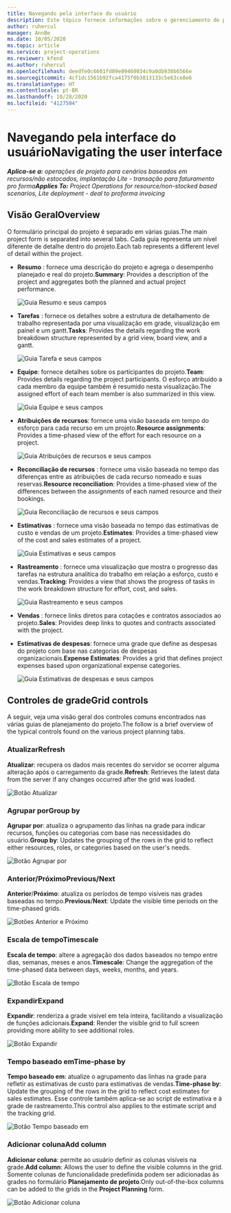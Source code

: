 ```yaml
---
title: Navegando pela interface do usuário
description: Este tópico fornece informações sobre o gerenciamento de projetos no Dynamics 365 Project Operations.
author: ruhercul
manager: AnnBe
ms.date: 10/05/2020
ms.topic: article
ms.service: project-operations
ms.reviewer: kfend
ms.author: ruhercul
ms.openlocfilehash: deedfe0c6601fd09e09460034c9a0db936b6566e
ms.sourcegitcommit: 4cf1dc1561b92fca4175f0b3813133c5e63ce8e6
ms.translationtype: HT
ms.contentlocale: pt-BR
ms.lasthandoff: 10/28/2020
ms.locfileid: "4127504"
---
```

# <a name="navigating-the-user-interface"></a><span data-ttu-id="198d8-103">Navegando pela interface do usuário</span><span class="sxs-lookup"><span data-stu-id="198d8-103">Navigating the user interface</span></span>

<span data-ttu-id="198d8-104">_**Aplica-se a:** operações de projeto para cenários baseados em recursos/não estocados, implantação Lite - transação para faturamento pro forma_</span><span class="sxs-lookup"><span data-stu-id="198d8-104">_**Applies To:** Project Operations for resource/non-stocked based scenarios, Lite deployment - deal to proforma invoicing_</span></span>

## <a name="overview"></a><span data-ttu-id="198d8-105">Visão Geral</span><span class="sxs-lookup"><span data-stu-id="198d8-105">Overview</span></span>

<span data-ttu-id="198d8-106">O formulário principal do projeto é separado em várias guias.</span><span class="sxs-lookup"><span data-stu-id="198d8-106">The main project form is separated into several tabs.</span></span> <span data-ttu-id="198d8-107">Cada guia representa um nível diferente de detalhe dentro do projeto.</span><span class="sxs-lookup"><span data-stu-id="198d8-107">Each tab represents a different level of detail within the project.</span></span>

- <span data-ttu-id="198d8-108">**Resumo** : fornece uma descrição do projeto e agrega o desempenho planejado e real do projeto.</span><span class="sxs-lookup"><span data-stu-id="198d8-108">**Summary**: Provides a description of the project and aggregates both the planned and actual project performance.</span></span>

    ![Guia Resumo e seus campos](media/navigation7.png)

- <span data-ttu-id="198d8-110">**Tarefas** : fornece os detalhes sobre a estrutura de detalhamento de trabalho representada por uma visualização em grade, visualização em painel e um gantt.</span><span class="sxs-lookup"><span data-stu-id="198d8-110">**Tasks**: Provides the details regarding the work breakdown structure represented by a grid view, board view, and a gantt.</span></span>

    ![Guia Tarefa e seus campos](media/navigation8.png)

- <span data-ttu-id="198d8-112">**Equipe**: fornece detalhes sobre os participantes do projeto.</span><span class="sxs-lookup"><span data-stu-id="198d8-112">**Team**: Provides details regarding the project participants.</span></span> <span data-ttu-id="198d8-113">O esforço atribuído a cada membro da equipe também é resumido nesta visualização.</span><span class="sxs-lookup"><span data-stu-id="198d8-113">The assigned effort of each team member is also summarized in this view.</span></span>

    ![Guia Equipe e seus campos](media/navigation9.png)

- <span data-ttu-id="198d8-115">**Atribuições de recursos**: fornece uma visão baseada em tempo do esforço para cada recurso em um projeto.</span><span class="sxs-lookup"><span data-stu-id="198d8-115">**Resource assignments**: Provides a time-phased view of the effort for each resource on a project.</span></span>

    ![Guia Atribuições de recursos e seus campos](media/navigation10.png)

- <span data-ttu-id="198d8-117">**Reconciliação de recursos** : fornece uma visão baseada no tempo das diferenças entre as atribuições de cada recurso nomeado e suas reservas.</span><span class="sxs-lookup"><span data-stu-id="198d8-117">**Resource reconciliation**: Provides a time-phased view of the differences between the assignments of each named resource and their bookings.</span></span>

    ![Guia Reconciliação de recursos e seus campos](media/navigation11.png)

- <span data-ttu-id="198d8-119">**Estimativas** : fornece uma visão baseada no tempo das estimativas de custo e vendas de um projeto.</span><span class="sxs-lookup"><span data-stu-id="198d8-119">**Estimates**: Provides a time-phased view of the cost and sales estimates of a project.</span></span>

    ![Guia Estimativas e seus campos](media/navigation12.png)

- <span data-ttu-id="198d8-121">**Rastreamento** : fornece uma visualização que mostra o progresso das tarefas na estrutura analítica do trabalho em relação a esforço, custo e vendas.</span><span class="sxs-lookup"><span data-stu-id="198d8-121">**Tracking**: Provides a view that shows the progress of tasks in the work breakdown structure for effort, cost, and sales.</span></span>

    ![Guia Rastreamento e seus campos](media/navigation13.png)

- <span data-ttu-id="198d8-123">**Vendas** : fornece links diretos para cotações e contratos associados ao projeto.</span><span class="sxs-lookup"><span data-stu-id="198d8-123">**Sales**: Provides deep links to quotes and contracts associated with the project.</span></span>

- <span data-ttu-id="198d8-124">**Estimativas de despesas**: fornece uma grade que define as despesas do projeto com base nas categorias de despesas organizacionais.</span><span class="sxs-lookup"><span data-stu-id="198d8-124">**Expense Estimates**: Provides a grid that defines project expenses based upon organizational expense categories.</span></span>

    ![Guia Estimativas de despesas e seus campos](media/navigation14.png)

## <a name="grid-controls"></a><span data-ttu-id="198d8-126">Controles de grade</span><span class="sxs-lookup"><span data-stu-id="198d8-126">Grid controls</span></span>

<span data-ttu-id="198d8-127">A seguir, veja uma visão geral dos controles comuns encontrados nas várias guias de planejamento do projeto.</span><span class="sxs-lookup"><span data-stu-id="198d8-127">The follow is a brief overview of the typical controls found on the various project planning tabs.</span></span>

### <a name="refresh"></a><span data-ttu-id="198d8-128">Atualizar</span><span class="sxs-lookup"><span data-stu-id="198d8-128">Refresh</span></span>

<span data-ttu-id="198d8-129">**Atualizar**: recupera os dados mais recentes do servidor se ocorrer alguma alteração após o carregamento da grade.</span><span class="sxs-lookup"><span data-stu-id="198d8-129">**Refresh**: Retrieves the latest data from the server if any changes occurred after the grid was loaded.</span></span>

![Botão Atualizar](media/navigation7.png)

### <a name="group-by"></a><span data-ttu-id="198d8-131">Agrupar por</span><span class="sxs-lookup"><span data-stu-id="198d8-131">Group by</span></span>

<span data-ttu-id="198d8-132">**Agrupar por**: atualiza o agrupamento das linhas na grade para indicar recursos, funções ou categorias com base nas necessidades do usuário.</span><span class="sxs-lookup"><span data-stu-id="198d8-132">**Group by**: Updates the grouping of the rows in the grid to reflect either resources, roles, or categories based on the user's needs.</span></span>

![Botão Agrupar por](media/navigation6.png)

### <a name="previousnext"></a><span data-ttu-id="198d8-134">Anterior/Próximo</span><span class="sxs-lookup"><span data-stu-id="198d8-134">Previous/Next</span></span>

<span data-ttu-id="198d8-135">**Anterior**/**Próximo**: atualiza os períodos de tempo visíveis nas grades baseadas no tempo.</span><span class="sxs-lookup"><span data-stu-id="198d8-135">**Previous**/**Next**: Update the visible time periods on the time-phased grids.</span></span>

![Botões Anterior e Próximo](media/navigation2.png)

### <a name="timescale"></a><span data-ttu-id="198d8-137">Escala de tempo</span><span class="sxs-lookup"><span data-stu-id="198d8-137">Timescale</span></span>

<span data-ttu-id="198d8-138">**Escala de tempo**: altere a agregação dos dados baseados no tempo entre dias, semanas, meses e anos.</span><span class="sxs-lookup"><span data-stu-id="198d8-138">**Timescale**: Change the aggregation of the time-phased data between days, weeks, months, and years.</span></span>

![Botão Escala de tempo](media/navigation3.png)

### <a name="expand"></a><span data-ttu-id="198d8-140">Expandir</span><span class="sxs-lookup"><span data-stu-id="198d8-140">Expand</span></span>

<span data-ttu-id="198d8-141">**Expandir**: renderiza a grade visível em tela inteira, facilitando a visualização de funções adicionais.</span><span class="sxs-lookup"><span data-stu-id="198d8-141">**Expand**: Render the visible grid to full screen providing more ability to see additional roles.</span></span>

![Botão Expandir](media/navigation4.png)

### <a name="time-phase-by"></a><span data-ttu-id="198d8-143">Tempo baseado em</span><span class="sxs-lookup"><span data-stu-id="198d8-143">Time-phase by</span></span>

<span data-ttu-id="198d8-144">**Tempo baseado em**: atualize o agrupamento das linhas na grade para refletir as estimativas de custo para estimativas de vendas.</span><span class="sxs-lookup"><span data-stu-id="198d8-144">**Time-phase by**: Update the grouping of the rows in the grid to reflect cost estimates for sales estimates.</span></span> <span data-ttu-id="198d8-145">Esse controle também aplica-se ao script de estimativa e à grade de rastreamento.</span><span class="sxs-lookup"><span data-stu-id="198d8-145">This control also applies to the estimate script and the tracking grid.</span></span>

![Botão Tempo baseado em](media/navigation0.png)

### <a name="add-column"></a><span data-ttu-id="198d8-147">Adicionar coluna</span><span class="sxs-lookup"><span data-stu-id="198d8-147">Add column</span></span>

<span data-ttu-id="198d8-148">**Adicionar coluna**: permite ao usuário definir as colunas visíveis na grade.</span><span class="sxs-lookup"><span data-stu-id="198d8-148">**Add column**: Allows the user to define the visible columns in the grid.</span></span> <span data-ttu-id="198d8-149">Somente colunas de funcionalidade predefinida podem ser adicionadas às grades no formulário **Planejamento de projeto**.</span><span class="sxs-lookup"><span data-stu-id="198d8-149">Only out-of-the-box columns can be added to the grids in the **Project Planning** form.</span></span>

![Botão Adicionar coluna](media/navigation5.png)
